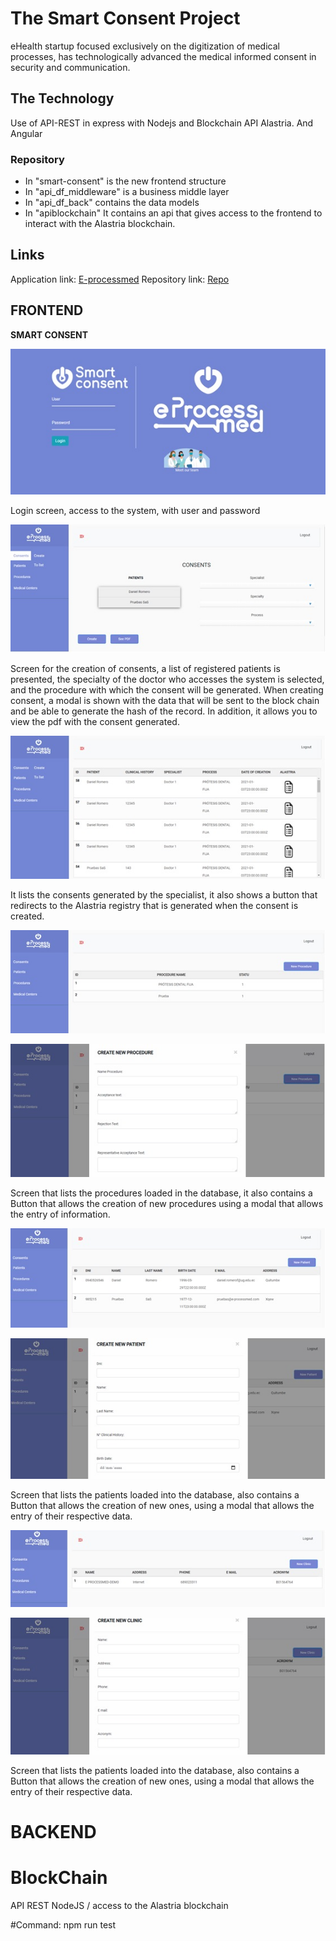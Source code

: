 # The Smart Consent Project

eHealth startup focused exclusively on the digitization of medical processes, has technologically advanced the medical informed consent in security and communication.


## The Technology

Use of API-REST in express with Nodejs and Blockchain API Alastria. And Angular


###  Repository 
 
 - In "smart-consent" is the new frontend structure 
 - In "api_df_middleware" is a business middle layer
 - In "api_df_back" contains the data models
 - In "apiblockchain" It contains an api that gives access 
   to the frontend to interact with the Alastria blockchain.


## Links

Application link: [E-processmed](https://e-processmed.com/)
Repository link: [Repo](https://github.com/LedgerProject/eprocessmed-smc-app)



## FRONTEND 


**SMART CONSENT**

![](../media/teams/smartconsent/1.jpg)

Login screen, access to the system, with user and password

![](../media/teams/smartconsent/2.jpg)

Screen for the creation of consents, a list of registered patients is presented, the specialty of the doctor who accesses the system is selected, and the procedure with which the consent will be generated. When creating consent, a modal is shown with the data that will be sent to the block chain and be able to generate the hash of the record. In addition, it allows you to view the pdf with the consent generated.

![](../media/teams/smartconsent/3.jpg)

It lists the consents generated by the specialist, it also shows a button that redirects to the Alastria registry that is generated when the consent is created.

![](../media/teams/smartconsent/4.jpg)

![](../media/teams/smartconsent/5.jpg)

Screen that lists the procedures loaded in the database, it also contains a Button that allows the creation of new procedures using a modal that allows the entry of information.

![](../media/teams/smartconsent/6.jpg)

![](../media/teams/smartconsent/7.jpg)

Screen that lists the patients loaded into the database, also contains a Button that allows the creation of new ones, using a modal that allows the entry of their respective data.

![](../media/teams/smartconsent/8.jpg)

![](../media/teams/smartconsent/9.jpg)

Screen that lists the patients loaded into the database, also contains a Button that allows the creation of new ones, using a modal that allows the entry of their respective data.
# BACKEND

# BlockChain
  API REST NodeJS  / 
  access to the Alastria blockchain

#Command:
  npm run test


